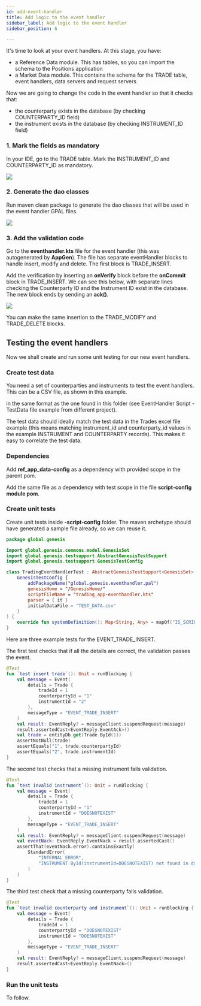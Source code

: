 ```yaml
---
id: add-event-handler
title: Add logic to the event handler
sidebar_label: Add logic to the event handler
sidebar_position: 6

---
```



It's time to look at your event handlers. At this stage, you have:

* a Reference Data module. This has tables, so you can import the schema to the Positions application
* a Market Data module. This contains the schema for the TRADE table, event handlers, data servers and request servers

Now we are going to change the code in the event handler so that it checks that:

* the counterparty exists in the database (by checking COUNTERPARTY_ID field)
* the instrument exists in the database (by checking INSTRUMENT_ID field)

### 1. Mark the fields as mandatory

In your IDE, go to the TRADE table. Mark the INSTRUMENT_ID and COUNTERPARTY_ID as mandatory.

![](/img/event-s1.png)

### 2. Generate the dao classes

Run maven clean package to generate the dao classes that will be used in the event handler GPAL files.

![](/img/event-s2.png)

### 3. Add the validation code

Go to the **eventhandler.kts** file for the event handler (this was autogenerated by **AppGen**). The file has separate eventHandler blocks to handle insert, modify and delete. The first block is TRADE_INSERT.

Add the verification by inserting an **onVerify** block before the **onCommit** block in TRADE_INSERT. We can see this below, with separate lines checking the Counterparty ID and the Instrument ID exist in the database. The new block ends by sending an **ack()**.

![](/img/event-s3.png)

You can make the same insertion to the TRADE_MODIFY and TRADE_DELETE blocks.

## Testing the event handlers

Now we shall create and run some unit testing for our new event handlers.

### Create test data

You need a set of counterparties and instruments to test the event handlers. This can be a CSV file, as shown in this example.

in the same format as the one found in this folder (see EventHandler Script - TestData file example from different project).

The test data should ideally match the test data in the Trades excel file example (this means matching instrument_id and counterparty_id values in the example INSTRUMENT and COUNTERPARTY records). This makes it easy to correlate the test data.

### Dependencies

Add **ref_app_data-config** as a dependency with provided scope in the parent pom.

Add the same file as a dependency with test scope in the file **script-config module pom**.

### Create unit tests

Create unit tests inside **-script-config** folder. The  maven archetype should have generated a sample file already, so we can reuse it.
```kotlin
package global.genesis

import global.genesis.commons.model.GenesisSet
import global.genesis.testsupport.AbstractGenesisTestSupport
import global.genesis.testsupport.GenesisTestConfig

class TradingEventHandlerTest : AbstractGenesisTestSupport<GenesisSet>(
    GenesisTestConfig {
        addPackageName("global.genesis.eventhandler.pal")
        genesisHome = "/GenesisHome/"
        scriptFileName = "trading_app-eventhandler.kts"
        parser = { it }
        initialDataFile = "TEST_DATA.csv"
    }
) {
    override fun systemDefinition(): Map<String, Any> = mapOf("IS_SCRIPT" to "true")
}
```

Here are three example tests  for the EVENT_TRADE_INSERT.

The first test checks that if all the details are correct, the validation passes the event.
```kotlin
@Test
fun `test insert trade`(): Unit = runBlocking {
    val message = Event(
        details = Trade {
            tradeId = 1
            counterpartyId = "1"
            instrumentId = "2"
        },
        messageType = "EVENT_TRADE_INSERT"
    )
    val result: EventReply? = messageClient.suspendRequest(message)
    result.assertedCast<EventReply.EventAck>()
    val trade = entityDb.get(Trade.ById(1))
    assertNotNull(trade)
    assertEquals("1", trade.counterpartyId)
    assertEquals("2", trade.instrumentId)
}
```

The second test checks that a missing instrument fails validation.
```kotlin
@Test
fun `test invalid instrument`(): Unit = runBlocking {
    val message = Event(
        details = Trade {
            tradeId = 1
            counterpartyId = "1"
            instrumentId = "DOESNOTEXIST"
        },
        messageType = "EVENT_TRADE_INSERT"
    )
    val result: EventReply? = messageClient.suspendRequest(message)
    val eventNack: EventReply.EventNack = result.assertedCast()
    assertThat(eventNack.error).containsExactly(
        StandardError(
            "INTERNAL_ERROR",
            "INSTRUMENT ById(instrumentId=DOESNOTEXIST) not found in database"
        )
    )
}
```

The third test check that a missing counterparty fails validation.
```kotlin
@Test
fun `test invalid counterparty and instrument`(): Unit = runBlocking {
    val message = Event(
        details = Trade {
            tradeId = 1
            counterpartyId = "DOESNOTEXIST"
            instrumentId = "DOESNOTEXIST"
        },
        messageType = "EVENT_TRADE_INSERT"
    )
    val result: EventReply? = messageClient.suspendRequest(message)
    result.assertedCast<EventReply.EventNack>()
}
```

### Run the unit tests

To follow.